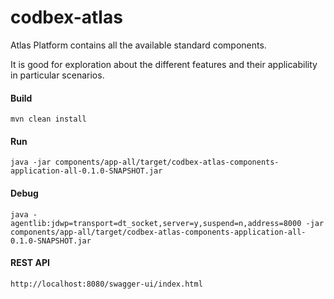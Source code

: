 # codbex-atlas

Atlas Platform contains all the available standard components.

It is good for exploration about the different features and their applicability in particular scenarios.

#### Build

	mvn clean install
	
#### Run

	java -jar components/app-all/target/codbex-atlas-components-application-all-0.1.0-SNAPSHOT.jar

#### Debug

	java -agentlib:jdwp=transport=dt_socket,server=y,suspend=n,address=8000 -jar components/app-all/target/codbex-atlas-components-application-all-0.1.0-SNAPSHOT.jar
	
#### REST API

	http://localhost:8080/swagger-ui/index.html


